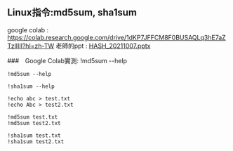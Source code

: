 ## Linux指令:md5sum, sha1sum

google colab : https://colab.research.google.com/drive/1dKP7JFFCM8F0BUSAQLq3hE7aZTzlIIIl?hl=zh-TW
老師的ppt : [HASH_20211007.pptx](https://github.com/s108000389/CTF-2/files/7298187/HASH_20211007.pptx)


###　Google Colab實測: !md5sum --help
```
!md5sum --help
```
```
!sha1sum --help
```
```
!echo abc > test.txt
!echo Abc > test2.txt
```
```
!md5sum test.txt
!md5sum test2.txt
```
```
!sha1sum test.txt
!sha1sum test2.txt
```

